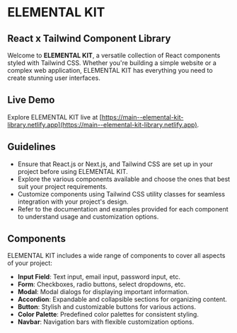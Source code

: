 # ELEMENTAL KIT
## React x Tailwind Component Library

Welcome to **ELEMENTAL KIT**, a versatile collection of React components styled with Tailwind CSS. Whether you're building a simple website or a complex web application, ELEMENTAL KIT has everything you need to create stunning user interfaces.

## Live Demo

Explore ELEMENTAL KIT live at [https://main--elemental-kit-library.netlify.app](https://main--elemental-kit-library.netlify.app).


## Guidelines

- Ensure that React.js or Next.js, and Tailwind CSS are set up in your project before using ELEMENTAL KIT.
- Explore the various components available and choose the ones that best suit your project requirements.
- Customize components using Tailwind CSS utility classes for seamless integration with your project's design.
- Refer to the documentation and examples provided for each component to understand usage and customization options.



## Components

ELEMENTAL KIT includes a wide range of components to cover all aspects of your project:

- **Input Field**: Text input, email input, password input, etc.
- **Form**: Checkboxes, radio buttons, select dropdowns, etc.
- **Modal**: Modal dialogs for displaying important information.
- **Accordion**: Expandable and collapsible sections for organizing content.
- **Button**: Stylish and customizable buttons for various actions.
- **Color Palette**: Predefined color palettes for consistent styling.
- **Navbar**: Navigation bars with flexible customization options.
